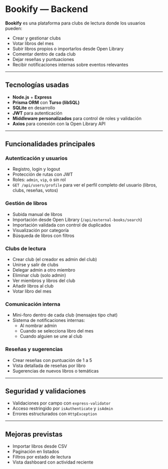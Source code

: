# Bookify — Backend

**Bookify** es una plataforma para clubs de lectura donde los usuarios pueden:
- Crear y gestionar clubs
- Votar libros del mes
- Subir libros propios o importarlos desde Open Library
- Comentar dentro de cada club
- Dejar reseñas y puntuaciones
- Recibir notificaciones internas sobre eventos relevantes

---

## Tecnologías usadas

- **Node.js** + **Express**
- **Prisma ORM** con **Turso (libSQL)**
- **SQLite** en desarrollo
- **JWT** para autenticación
- **Middleware personalizados** para control de roles y validación
- **Axios** para conexión con la Open Library API

---

## Funcionalidades principales

### Autenticación y usuarios
- Registro, login y logout
- Protección de rutas con JWT
- Roles: `admin`, `vip`, o sin rol
- `GET /api/users/profile` para ver el perfil completo del usuario (libros, clubs, reseñas, votos)

### Gestión de libros
- Subida manual de libros
- Importación desde Open Library (`/api/external-books/search`)
- Importación validada con control de duplicados
- Visualización por categoría
- Búsqueda de libros con filtros

### Clubs de lectura
- Crear club (el creador es admin del club)
- Unirse y salir de clubs
- Delegar admin a otro miembro
- Eliminar club (solo admin)
- Ver miembros y libros del club
- Añadir libros al club
- Votar libro del mes

### Comunicación interna
- Mini-foro dentro de cada club (mensajes tipo chat)
- Sistema de notificaciones internas:
  - Al nombrar admin
  - Cuando se selecciona libro del mes
  - Cuando alguien se une al club

### Reseñas y sugerencias
- Crear reseñas con puntuación de 1 a 5
- Vista detallada de reseñas por libro
- Sugerencias de nuevos libros o temáticas

---

## Seguridad y validaciones

- Validaciones por campo con `express-validator`
- Acceso restringido por `isAuthenticate` y `isAdmin`
- Errores estructurados con `HttpException`

---

## Mejoras previstas

- Importar libros desde CSV
- Paginación en listados
- Filtros por estado de lectura
- Vista dashboard con actividad reciente
